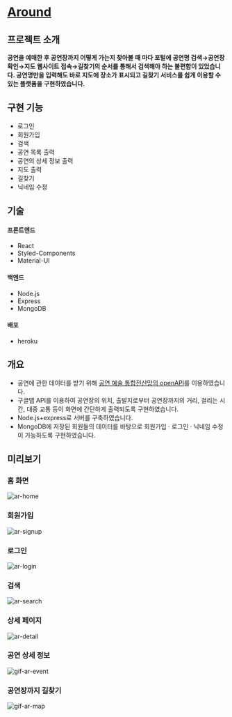 # [Around](https://howcanigothere.herokuapp.com/)

## 프로젝트 소개
**공연을 예매한 후 공연장까지 어떻게 가는지 찾아볼 때 마다 포털에 공연명 검색→공연장 확인→지도 웹사이트 접속→길찾기의 순서를 통해서 검색해야 하는 불편함이 있었습니다. 공연명만을 입력해도 바로 지도에 장소가 표시되고 길찾기 서비스를 쉽게 이용할 수 있는 플랫폼을 구현하였습니다.**

## 구현 기능
- 로그인  
- 회원가입  
- 검색  
- 공연 목록 출력  
- 공연의 상세 정보 출력  
- 지도 출력  
- 길찾기  
- 닉네임 수정  

## 기술
#### 프론트엔드
- React  
- Styled-Components  
- Material-UI  


#### 백엔드
- Node.js  
- Express  
- MongoDB  

#### 배포
- heroku  

## 개요  
- 공연에 관한 데이터를 받기 위해 [공연 예술 통합전산망의 openAPI](https://www.kopis.or.kr/por/cs/openapi/openApiInfo.do?menuId=MNU_00074)를 이용하였습니다.  
- 구글맵 API를 이용하여 공연장의 위치, 출발지로부터 공연장까지의 거리, 걸리는 시간, 대중 교통 등이 화면에 간단하게 출력되도록 구현하였습니다.  
- Node.js+express로 서버를 구축하였습니다.  
- MongoDB에 저장된 회원들의 데이터를 바탕으로 회원가입 · 로그인 · 닉네임 수정이 가능하도록 구현하였습니다.   

## 미리보기
### 홈 화면  
  
![ar-home](https://user-images.githubusercontent.com/96046698/206911032-07ba1e31-5b94-4932-ad51-6b8de616b739.png)    

### 회원가입  
  
![ar-signup](https://user-images.githubusercontent.com/96046698/206911037-f47489ab-d6ee-41ee-a819-6705cf509bd0.png)   

### 로그인  
  
![ar-login](https://user-images.githubusercontent.com/96046698/206911034-3659b3ce-4313-44ac-952f-2b82896e099c.png)  

### 검색  
  
![ar-search](https://user-images.githubusercontent.com/96046698/206911036-bd2247b9-b8a2-4b9f-be2d-dba109f0cce1.png)  

### 상세 페이지  
  
![ar-detail](https://user-images.githubusercontent.com/96046698/206911028-5491a83f-35da-46d9-8149-ef872217bda5.png)  

  
### 공연 상세 정보  
  
![gif-ar-event](https://user-images.githubusercontent.com/96046698/206911978-9473226d-cb45-478c-a393-c4f60e536b83.gif)  
 

### 공연장까지 길찾기  
![gif-ar-map](https://user-images.githubusercontent.com/96046698/206911981-c93aa206-2cee-4ac3-a737-235463c914cb.gif)  
 

